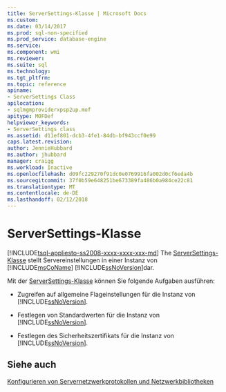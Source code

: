 ```yaml
---
title: ServerSettings-Klasse | Microsoft Docs
ms.custom: 
ms.date: 03/14/2017
ms.prod: sql-non-specified
ms.prod_service: database-engine
ms.service: 
ms.component: wmi
ms.reviewer: 
ms.suite: sql
ms.technology: 
ms.tgt_pltfrm: 
ms.topic: reference
apiname:
- ServerSettings Class
apilocation:
- sqlmgmproviderxpsp2up.mof
apitype: MOFDef
helpviewer_keywords:
- ServerSettings class
ms.assetid: d11ef801-dcb3-4fe1-84db-bf943ccf0e99
caps.latest.revision: 
author: JennieHubbard
ms.author: jhubbard
manager: craigg
ms.workload: Inactive
ms.openlocfilehash: d09fc229270f91dc0e0769916fa002d0cf6eda4b
ms.sourcegitcommit: 37f0b59e648251be673389fa486b0a984ce22c81
ms.translationtype: MT
ms.contentlocale: de-DE
ms.lasthandoff: 02/12/2018
---
```

# <a name="serversettings-class"></a>ServerSettings-Klasse
[!INCLUDE[tsql-appliesto-ss2008-xxxx-xxxx-xxx-md](../../../includes/tsql-appliesto-ss2008-xxxx-xxxx-xxx-md.md)]
The [ServerSettings-Klasse](../../../relational-databases/wmi-provider-configuration-classes/serversettings-class/serversettings-class.md) stellt Servereinstellungen in einer Instanz von [!INCLUDE[msCoName](../../../includes/msconame-md.md)] [!INCLUDE[ssNoVersion](../../../includes/ssnoversion-md.md)]dar.  
  
 Mit der [ServerSettings-Klasse](../../../relational-databases/wmi-provider-configuration-classes/serversettings-class/serversettings-class.md) können Sie folgende Aufgaben ausführen:  
  
-   Zugreifen auf allgemeine Flageinstellungen für die Instanz von [!INCLUDE[ssNoVersion](../../../includes/ssnoversion-md.md)].  
  
-   Festlegen von Standardwerten für die Instanz von [!INCLUDE[ssNoVersion](../../../includes/ssnoversion-md.md)].  
  
-   Festlegen des Sicherheitszertifikats für die Instanz von [!INCLUDE[ssNoVersion](../../../includes/ssnoversion-md.md)].  
  
## <a name="see-also"></a>Siehe auch  
 [Konfigurieren von Servernetzwerkprotokollen und Netzwerkbibliotheken](http://msdn.microsoft.com/library/ms177485\(v=sql.100\).aspx)  
  
  

